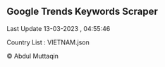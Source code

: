 

## Google Trends Keywords Scraper 
 
Last Update 13-03-2023 , 04:55:46

Country List :
VIETNAM.json



© Abdul Muttaqin 
